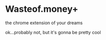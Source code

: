 # Wasteof.money+ #
the chrome extension of your dreams

ok...probably not, but it's gonna be pretty cool
